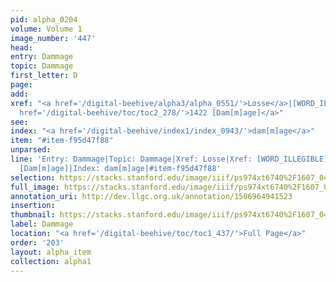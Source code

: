 ```yaml
---
pid: alpha_0204
volume: Volume 1
image_number: '447'
head: 
entry: Dammage
topic: Dammage
first_letter: D
page: 
add: 
xref: "<a href='/digital-beehive/alpha3/alpha_0551/'>Losse</a>|[WORD_ILLEGIBLE]|<a
  href='/digital-beehive/toc/toc2_278/'>1422 [Dam[m]age]</a>"
see: 
index: "<a href='/digital-beehive/index1/index_0943/'>dam[m]age</a>"
item: "#item-f95d47f88"
unparsed: 
line: 'Entry: Dammage|Topic: Dammage|Xref: Losse|Xref: [WORD_ILLEGIBLE]|Xref: 1422
  [Dam[m]age]|Index: dam[m]age|#item-f95d47f88'
selection: https://stacks.stanford.edu/image/iiif/ps974xt6740%2F1607_0446/363,1926,3077,498/full/0/default.jpg
full_image: https://stacks.stanford.edu/image/iiif/ps974xt6740%2F1607_0446/full/full/0/default.jpg
annotation_uri: http://dev.llgc.org.uk/annotation/1506964941523
insertion: 
thumbnail: https://stacks.stanford.edu/image/iiif/ps974xt6740%2F1607_0446/363,1926,600,180/250,/0/default.jpg
label: Dammage
location: "<a href='/digital-beehive/toc/toc1_437/'>Full Page</a>"
order: '203'
layout: alpha_item
collection: alpha1
---
```

